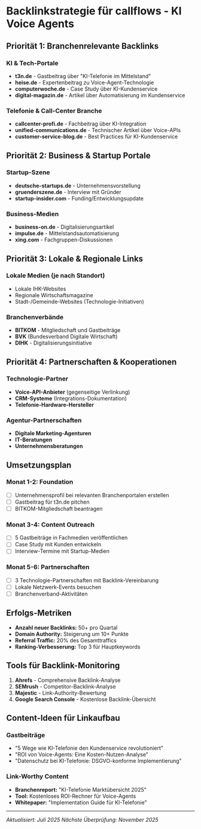 # Backlinkstrategie für callflows - KI Voice Agents

## Priorität 1: Branchenrelevante Backlinks

### KI & Tech-Portale
- **t3n.de** - Gastbeitrag über "KI-Telefonie im Mittelstand"
- **heise.de** - Expertenbeitrag zu Voice-Agent-Technologie
- **computerwoche.de** - Case Study über KI-Kundenservice
- **digital-magazin.de** - Artikel über Automatisierung im Kundenservice

### Telefonie & Call-Center Branche
- **callcenter-profi.de** - Fachbeitrag über KI-Integration
- **unified-communications.de** - Technischer Artikel über Voice-APIs
- **customer-service-blog.de** - Best Practices für KI-Kundenservice

## Priorität 2: Business & Startup Portale

### Startup-Szene
- **deutsche-startups.de** - Unternehmensvorstellung
- **gruenderszene.de** - Interview mit Gründer
- **startup-insider.com** - Funding/Entwicklungsupdate

### Business-Medien
- **business-on.de** - Digitalisierungsartikel
- **impulse.de** - Mittelstandsautomatisierung
- **xing.com** - Fachgruppen-Diskussionen

## Priorität 3: Lokale & Regionale Links

### Lokale Medien (je nach Standort)
- Lokale IHK-Websites
- Regionale Wirtschaftsmagazine
- Stadt-/Gemeinde-Websites (Technologie-Initiativen)

### Branchenverbände
- **BITKOM** - Mitgliedschaft und Gastbeiträge
- **BVK** (Bundesverband Digitale Wirtschaft)
- **DIHK** - Digitalisierungsinitiative

## Priorität 4: Partnerschaften & Kooperationen

### Technologie-Partner
- **Voice-API-Anbieter** (gegenseitige Verlinkung)
- **CRM-Systeme** (Integrations-Dokumentation)
- **Telefonie-Hardware-Hersteller**

### Agentur-Partnerschaften
- **Digitale Marketing-Agenturen**
- **IT-Beratungen**
- **Unternehmensberatungen**

## Umsetzungsplan

### Monat 1-2: Foundation
- [ ] Unternehmensprofil bei relevanten Branchenportalen erstellen
- [ ] Gastbeitrag für t3n.de pitchen
- [ ] BITKOM-Mitgliedschaft beantragen

### Monat 3-4: Content Outreach
- [ ] 5 Gastbeiträge in Fachmedien veröffentlichen
- [ ] Case Study mit Kunden entwickeln
- [ ] Interview-Termine mit Startup-Medien

### Monat 5-6: Partnerschaften
- [ ] 3 Technologie-Partnerschaften mit Backlink-Vereinbarung
- [ ] Lokale Netzwerk-Events besuchen
- [ ] Branchenverband-Aktivitäten

## Erfolgs-Metriken

- **Anzahl neuer Backlinks:** 50+ pro Quartal
- **Domain Authority:** Steigerung um 10+ Punkte
- **Referral Traffic:** 20% des Gesamttraffics
- **Ranking-Verbesserung:** Top 3 für Hauptkeywords

## Tools für Backlink-Monitoring

1. **Ahrefs** - Comprehensive Backlink-Analyse
2. **SEMrush** - Competitor-Backlink-Analyse  
3. **Majestic** - Link-Authority-Bewertung
4. **Google Search Console** - Kostenlose Backlink-Übersicht

## Content-Ideen für Linkaufbau

### Gastbeiträge
- "5 Wege wie KI-Telefonie den Kundenservice revolutioniert"
- "ROI von Voice-Agents: Eine Kosten-Nutzen-Analyse"
- "Datenschutz bei KI-Telefonie: DSGVO-konforme Implementierung"

### Link-Worthy Content
- **Branchenreport:** "KI-Telefonie Marktübersicht 2025"
- **Tool:** Kostenloses ROI-Rechner für Voice-Agents
- **Whitepaper:** "Implementation Guide für KI-Telefonie"

---

*Aktualisiert: Juli 2025*
*Nächste Überprüfung: November 2025* 